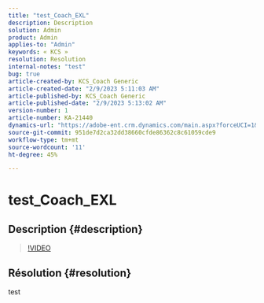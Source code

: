 ```yaml
---
title: "test_Coach_EXL"
description: Description
solution: Admin
product: Admin
applies-to: "Admin"
keywords: « KCS »
resolution: Resolution
internal-notes: "test"
bug: true
article-created-by: KCS_Coach Generic
article-created-date: "2/9/2023 5:11:03 AM"
article-published-by: KCS_Coach Generic
article-published-date: "2/9/2023 5:13:02 AM"
version-number: 1
article-number: KA-21440
dynamics-url: "https://adobe-ent.crm.dynamics.com/main.aspx?forceUCI=1&pagetype=entityrecord&etn=knowledgearticle&id=c779831f-38a8-ed11-aad1-6045bd0067ea"
source-git-commit: 951de7d2ca32dd38660cfde86362c8c61059cde9
workflow-type: tm+mt
source-wordcount: '11'
ht-degree: 45%

---
```


# test_Coach_EXL

## Description {#description}



>[!VIDEO](https://video.tv.adobe.com/v/18696?quality=9&amp;learn=on)




## Résolution {#resolution}


test
